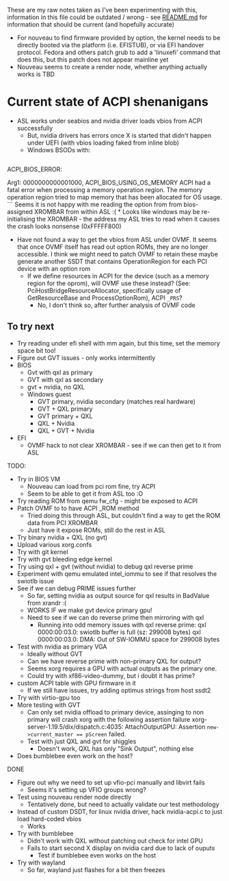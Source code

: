 These are my raw notes taken as I've been experimenting with this, information
in this file could be outdated / wrong - see [README.md](README.md) for
information that should be current (and hopefully accurate)

* For nouveau to find firmware provided by <rom file=...> option, the kernel
  needs to be directly booted via the platform (i.e. EFISTUB), or via EFI
  handover protocol. Fedora and others patch grub to add a 'linuxefi' command
  that does this, but this patch does not appear mainline yet
* Nouveau seems to create a render node, whether anything actually works is TBD


# Current state of ACPI shenanigans
* ASL works under seabios and nvidia driver loads vbios from ACPI successfully
  * But, nvidia drivers has errors once X is started that didn't happen under
    UEFI (with vbios loading faked from inline blob)
  * Windows BSODs with:
    ```
ACPI_BIOS_ERROR:

Arg1: 0000000000001000, ACPI_BIOS_USING_OS_MEMORY
  ACPI had a fatal error when processing a memory operation region.
  The memory operation region tried to map memory that has been
  allocated for OS usage.
    ```
    Seems it is not happy with me reading the option from from bios-assigned
    XROMBAR from within ASL :(
    * Looks like windows may be re-initialising the XROMBAR - the address my ASL
    tries to read when it causes the crash looks nonsense (0xFFFFF800)
* Have not found a way to get the vbios from ASL under OVMF. It seems that once
  OVMF itself has read out option ROMs, they are no longer accessible. I think
  we might need to patch OVMF to retain these maybe generate another SSDT that
  contains OperationRegion for each PCI device with an option rom
  * If we define resources in ACPI for the device (such as a memory region for
    the oprom), will OVMF use these instead? (See:
    PciHostBridgeResourceAllocator, specifically usage of GetResourceBase and
    ProcessOptionRom), ACPI `_PRS`?
    * No, I don't think so, after further analysis of OVMF code

## To try next
* Try reading under efi shell with mm again, but this time, set the memory space
  bit too!
* Figure out GVT issues - only works intermittently
* BIOS
  * Gvt with qxl as primary
  * GVT with qxl as secondary
  * gvt + nvidia, no QXL
  * Windows guest
    * GVT primary, nvidia secondary (matches real hardware)
    * GVT + QXL primary
    * GVT primary + QXL
    * QXL + Nvidia
    * QXL + GVT + Nvidia
* EFI
  * OVMF hack to not clear XROMBAR - see if we can then get to it from ASL

TODO:
* Try in BIOS VM
  * Nouveau can load from pci rom fine, try ACPI
  * Seem to be able to get it from ASL too :O
* Try reading ROM from qemu fw_cfg - might be exposed to ACPI
* Patch OVMF to to have ACPI \_ROM method
  * Tried doing this through ASL, but couldn't find a way to get the ROM data
    from PCI XROMBAR
  * Just have it expose ROMs, still do the rest in ASL
* Try binary nvidia + QXL (no gvt)
* Upload various xorg.confs
* Try with git kernel
* Try with gvt bleeding edge kernel
* Try using qxl + gvt (without nvidia) to debug qxl reverse prime
* Experiment with qemu emulated intel_iommu to see if that resolves the swiotlb
  issue
* See if we can debug PRIME issues further
  * So far, setting nvidia as output source for qxl results in BadValue from
    xrandr :(
  * WORKS IF we make gvt device primary gpu!
  * Need to see if we can do reverse prime then mirroring with qxl
    * Running into odd memory issues with qxl reverse prime:
      qxl 0000:00:03.0: swiotlb buffer is full (sz: 299008 bytes)
      qxl 0000:00:03.0: DMA: Out of SW-IOMMU space for 299008 bytes
* Test with nvidia as primary VGA
  * Ideally without GVT
  * Can we have reverse prime with non-primary QXL for output?
  * Seems xorg requires a GPU with actual outputs as the primary one.
  * Could try with xf86-video-dummy, but i doubt it has prime?
* custom ACPI table with GPU firmware in it
  * If we still have issues, try adding optimus strings from host ssdt2
* Try with virtio-gpu too
* More testing with GVT
  * Can only set nvidia offload to primary device, assinging to non primary will
    crash xorg with the following assertion failure
    xorg-server-1.19.5/dix/dispatch.c:4035: AttachOutputGPU: Assertion `new->current_master == pScreen` failed.
  * Test with just QXL and gvt for shiggles
    * Doesn't work, QXL has only "Sink Output", nothing else
* Does bumblebee even work on the host?


DONE
* Figure out why we need to set up vfio-pci manually and libvirt fails
  * Seems it's setting up VFIO groups wrong?
* Test using nouveau render node directly
  * Tentatively done, but need to actually validate our test methodology
* Instead of custom DSDT, for linux nvidia driver, hack nvidia-acpi.c to just
  load hard-coded vbios
  * Works
* Try with bumblebee
  * Didn't work with QXL without patching out check for intel GPU
  * Fails to start second X display on nvidia card due to lack of ouputs
    * Test if bumblebee even works on the host
* Try with wayland
  * So far, wayland just flashes for a bit then freezes
